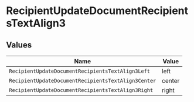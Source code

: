 # RecipientUpdateDocumentRecipientsTextAlign3


## Values

| Name                                                | Value                                               |
| --------------------------------------------------- | --------------------------------------------------- |
| `RecipientUpdateDocumentRecipientsTextAlign3Left`   | left                                                |
| `RecipientUpdateDocumentRecipientsTextAlign3Center` | center                                              |
| `RecipientUpdateDocumentRecipientsTextAlign3Right`  | right                                               |
